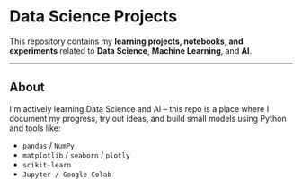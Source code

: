 #  Data Science Projects

This repository contains my **learning projects, notebooks, and experiments** related to **Data Science**, **Machine Learning**, and **AI**.

---

##  About

I'm actively learning Data Science and AI – this repo is a place where I document my progress, try out ideas, and build small models using Python and tools like:

- `pandas` / `NumPy`
- `matplotlib` / `seaborn` / `plotly`
- `scikit-learn`
- `Jupyter / Google Colab`
